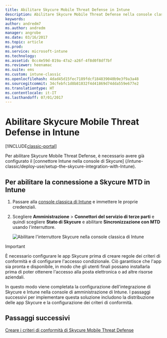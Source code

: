 ```yaml
---
title: Abilitare Skycure Mobile Threat Defense in Intune
description: Abilitare Skycure Mobile Threat Defense nella console classica di Intune.
keywords: 
author: andredm7
ms.author: andredm
manager: angrobe
ms.date: 03/16/2017
ms.topic: article
ms.prod: 
ms.service: microsoft-intune
ms.technology: 
ms.assetid: 0cc4e59d-819a-47a2-a26f-4f8d0f8df7bf
ms.reviewer: heenamac
ms.suite: ems
ms.custom: intune-classic
ms.openlocfilehash: 4dad45d15fec7189fdcf184839040b9e3f9a3a48
ms.sourcegitcommit: 34cfebfc1d8b81032f4d41869d74dda559e677e2
ms.translationtype: HT
ms.contentlocale: it-IT
ms.lasthandoff: 07/01/2017
---
```

# <a name="enable-skycure-mobile-threat-defense-in-intune"></a>Abilitare Skycure Mobile Threat Defense in Intune

[!INCLUDE[classic-portal](../includes/classic-portal.md)]

Per abilitare Skycure Mobile Threat Defense, è necessario avere già configurato il [connettore Intune nella console di Skycure] (/intune-classic/deploy-use/setup-the-skycure-integration-with-Intune).

## <a name="to-enable-the-skycure-mtd-connection-in-intune"></a>Per abilitare la connessione a Skycure MTD in Intune

1.  Passare alla [console classica di Intune](https://manage.microsoft.com/) e immettere le proprie credenziali.

2.  Scegliere **Amministrazione** &gt; **Connettori del servizio di terze parti** e quindi scegliere **Stato di Skycure** e abilitare **Sincronizzazione con MTD** usando l'interruttore.

    ![Abilitare l'interruttore Skycure nella console classica di Intune](../media/mtp/enable-skycure-1.png)

> [!IMPORTANT] 
> È necessario configurare le app Skycure prima di creare regole dei criteri di conformità e di configurare l'accesso condizionale. Ciò garantisce che l'app sia pronta e disponibile, in modo che gli utenti finali possano installarla prima di poter ottenere l'accesso alla posta elettronica o ad altre risorse aziendali.

In questo modo viene completata la configurazione dell'integrazione di Skycure e Intune nella console di amministrazione di Intune. I passaggi successivi per implementare questa soluzione includono la distribuzione delle app Skycure e la configurazione dei criteri di conformità.

## <a name="next-steps"></a>Passaggi successivi

[Creare i criteri di conformità di Skycure Mobile Threat Defense](/intune-classic/deploy-use/create-skycure-mobile-threat-defense-compliance-policy)
